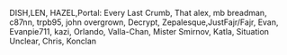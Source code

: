 DISH,LEN, HAZEL,Portal: Every Last Crumb, That alex, mb breadman, c87nn, trpb95, john overgrown, Decrypt, Zepalesque,JustFajr/Fajr, Evan, Evanpie711, kazi, Orlando, Valla-Chan, Mister Smirnov, Katla, Situation Unclear, Сhris, Konclan

